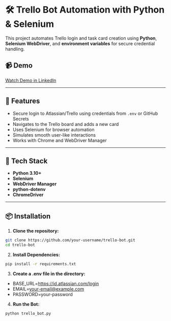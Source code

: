# 🛠️ Trello Bot Automation with Python & Selenium

This project automates Trello login and task card creation using **Python**, **Selenium WebDriver**, and **environment variables** for secure credential handling.

## 📹 Demo
[Watch Demo in LinkedIn](https://www.linkedin.com/posts/daneezza_python-selenium-automation-activity-7337475056270204928-oxDq?utm_source=share&utm_medium=member_desktop&rcm=ACoAAEtxqBkBjn4ib2_jj6dl_DJLw5n-McAInYE)

---

## 🚀 Features

- Secure login to Atlassian/Trello using credentials from `.env` or GitHub Secrets
- Navigates to the Trello board and adds a new card
- Uses Selenium for browser automation
- Simulates smooth user-like interactions
- Works with Chrome and WebDriver Manager

---

## 🔧 Tech Stack

- **Python 3.10+**
- **Selenium**
- **WebDriver Manager**
- **python-dotenv**
- **ChromeDriver**

---

## 📦 Installation

1. **Clone the repository:**

```bash
git clone https://github.com/your-username/trello-bot.git
cd trello-bot
```

2. **Install Dependencies:**

```bash
pip install -r requirements.txt
```

3. **Create a .env file in the directory:**
   
- BASE_URL=https://id.atlassian.com/login
- EMAIL=your-email@example.com
- PASSWORD=your-password

4. **Run the Bot:**

```bash
python trello_bot.py
```

  
